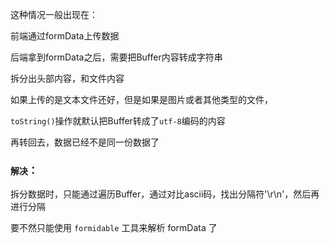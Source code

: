 这种情况一般出现在：

前端通过formData上传数据

后端拿到formData之后，需要把Buffer内容转成字符串

拆分出头部内容，和文件内容

如果上传的是文本文件还好，但是如果是图片或者其他类型的文件，

`toString()`操作就默认把Buffer转成了`utf-8`编码的内容

再转回去，数据已经不是同一份数据了

### `解决`：

拆分数据时，只能通过遍历Buffer，通过对比ascii码，找出分隔符'\r\n'，然后再进行分隔

要不然只能使用 `formidable` 工具来解析 formData 了


